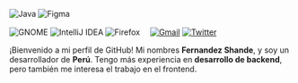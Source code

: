 <p>
  <img alt="Java" src="https://img.shields.io/badge/java-%23ED8B00.svg?style=flat&logo=oracle&logoColor=white" >
  <img alt="Figma" src="https://img.shields.io/badge/figma-%23F24E1E.svg?style=flat&logo=figma&logoColor=white" >
</p>
<p>
  <img alt="GNOME" src="https://img.shields.io/badge/GNOME-4A86CF?style=flat&logo=GNOME&logoColor=white" >
  <img alt="IntelliJ IDEA" src="https://img.shields.io/badge/IntelliJIDEA-000000.svg?style=flat&logo=intellij-idea&logoColor=white" >
  <img alt="Firefox" src="https://img.shields.io/badge/Firefox-FF7139?style=flat&logo=Firefox-Browser&logoColor=white" >　
  <a href="mailto:fernandez.shande@gmail.com"><img alt="Gmail" src="https://img.shields.io/badge/Fernandez-D14836?style=flat&logo=gmail&logoColor=white"></a>
  <a href="https://twitter.com/SDFRPE"><img alt="Twitter" src="https://img.shields.io/badge/Fernandez-%231DA1F2.svg?style=flat&logo=Twitter&logoColor=white"></a>
</p>

¡Bienvenido a mi perfil de GitHub! Mi nombres **Fernandez Shande**, y soy un desarrollador de **Perú**. Tengo más experiencia en **desarrollo de backend**, pero también me interesa el trabajo en el frontend. 
<!--
![fernandez](https://user-images.githubusercontent.com/28309837/236696167-c77140ab-5900-4e49-b1ec-152c8092cd75.png)

I'm currently being employed at **Volkswagen Group Services Barcelona** as a **Java developer**.
**Frequential/frequential** is a ✨ _special_ ✨ repository because its `README.md` (this file) appears on your GitHub profile.

Here are some ideas to get you started:

- 🔭 I’m currently working on ...
- 🌱 I’m currently learning ...
- 👯 I’m looking to collaborate on ...
- 🤔 I’m looking for help with ...
- 💬 Ask me about ...
- 📫 How to reach me: ... 
- ⚡ Fun fact: ...
-->

